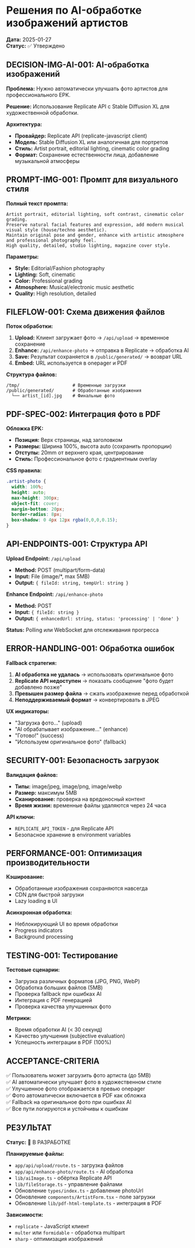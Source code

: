 # Решения по AI-обработке изображений артистов

**Дата:** 2025-01-27  
**Статус:** ✅ Утверждено

## DECISION-IMG-AI-001: AI-обработка изображений

**Проблема:** Нужно автоматически улучшать фото артистов для профессионального EPK.

**Решение:** Использование Replicate API с Stable Diffusion XL для художественной обработки.

**Архитектура:**
- **Провайдер:** Replicate API (replicate-javascript client)
- **Модель:** Stable Diffusion XL или аналогичная для портретов
- **Стиль:** Artist portrait, editorial lighting, cinematic color grading
- **Формат:** Сохранение естественности лица, добавление музыкальной атмосферы

## PROMPT-IMG-001: Промпт для визуального стиля

**Полный текст промпта:**
```
Artist portrait, editorial lighting, soft contrast, cinematic color grading. 
Preserve natural facial features and expression, add modern musical visual style (house/techno aesthetic). 
Maintain original pose and gender, enhance with artistic atmosphere and professional photography feel.
High quality, detailed, studio lighting, magazine cover style.
```

**Параметры:**
- **Style:** Editorial/Fashion photography
- **Lighting:** Soft, cinematic
- **Color:** Professional grading
- **Atmosphere:** Musical/electronic music aesthetic
- **Quality:** High resolution, detailed

## FILEFLOW-001: Схема движения файлов

**Поток обработки:**
1. **Upload:** Клиент загружает фото → `/api/upload` → временное сохранение
2. **Enhance:** `/api/enhance-photo` → отправка в Replicate → обработка AI
3. **Save:** Результат сохраняется в `/public/generated/` → возврат URL
4. **Embed:** URL используется в onepager и PDF

**Структура файлов:**
```
/tmp/                    # Временные загрузки
/public/generated/       # Обработанные изображения
  └── artist_[id].jpg    # Финальные фото
```

## PDF-SPEC-002: Интеграция фото в PDF

**Обложка EPK:**
- **Позиция:** Верх страницы, над заголовком
- **Размеры:** Ширина 100%, высота auto (сохранить пропорции)
- **Отступы:** 20mm от верхнего края, центрирование
- **Стиль:** Профессиональное фото с градиентным overlay

**CSS правила:**
```css
.artist-photo {
  width: 100%;
  height: auto;
  max-height: 300px;
  object-fit: cover;
  margin-bottom: 20px;
  border-radius: 8px;
  box-shadow: 0 4px 12px rgba(0,0,0,0.15);
}
```

## API-ENDPOINTS-001: Структура API

**Upload Endpoint:** `/api/upload`
- **Method:** POST (multipart/form-data)
- **Input:** File (image/*, max 5MB)
- **Output:** `{ fileId: string, tempUrl: string }`

**Enhance Endpoint:** `/api/enhance-photo`
- **Method:** POST
- **Input:** `{ fileId: string }`
- **Output:** `{ enhancedUrl: string, status: 'processing' | 'done' }`

**Status:** Polling или WebSocket для отслеживания прогресса

## ERROR-HANDLING-001: Обработка ошибок

**Fallback стратегия:**
1. **AI обработка не удалась** → использовать оригинальное фото
2. **Replicate API недоступен** → показать сообщение "фото будет добавлено позже"
3. **Превышен размер файла** → сжать изображение перед обработкой
4. **Неподдерживаемый формат** → конвертировать в JPEG

**UX индикаторы:**
- "Загрузка фото..." (upload)
- "AI обрабатывает изображение..." (enhance)
- "Готово!" (success)
- "Используем оригинальное фото" (fallback)

## SECURITY-001: Безопасность загрузок

**Валидация файлов:**
- **Типы:** image/jpeg, image/png, image/webp
- **Размер:** максимум 5MB
- **Сканирование:** проверка на вредоносный контент
- **Время жизни:** временные файлы удаляются через 24 часа

**API ключи:**
- `REPLICATE_API_TOKEN` - для Replicate API
- Безопасное хранение в environment variables

## PERFORMANCE-001: Оптимизация производительности

**Кэширование:**
- Обработанные изображения сохраняются навсегда
- CDN для быстрой загрузки
- Lazy loading в UI

**Асинхронная обработка:**
- Неблокирующий UI во время обработки
- Progress indicators
- Background processing

## TESTING-001: Тестирование

**Тестовые сценарии:**
- Загрузка различных форматов (JPG, PNG, WebP)
- Обработка больших файлов (5MB)
- Проверка fallback при ошибках AI
- Интеграция с PDF генерацией
- Проверка качества улучшенных фото

**Метрики:**
- Время обработки AI (< 30 секунд)
- Качество улучшения (subjective evaluation)
- Успешность интеграции в PDF (100%)

## ACCEPTANCE-CRITERIA

✅ Пользователь может загрузить фото артиста (до 5MB)  
✅ AI автоматически улучшает фото в художественном стиле  
✅ Улучшенное фото отображается в превью onepager  
✅ Фото автоматически включается в PDF как обложка  
✅ Fallback на оригинальное фото при ошибках AI  
✅ Все пути логируются и устойчивы к ошибкам  

## РЕЗУЛЬТАТ

**Статус:** 🚧 В РАЗРАБОТКЕ

**Планируемые файлы:**
- `app/api/upload/route.ts` - загрузка файлов
- `app/api/enhance-photo/route.ts` - AI обработка
- `lib/aiImage.ts` - обёртка Replicate API
- `lib/fileStorage.ts` - управление файлами
- Обновление `types/index.ts` - добавление photoUrl
- Обновление `components/ArtistForm.tsx` - поле загрузки
- Обновление `lib/pdf-html-template.ts` - интеграция в PDF

**Зависимости:**
- `replicate` - JavaScript клиент
- `multer` или `formidable` - обработка multipart
- `sharp` - оптимизация изображений
